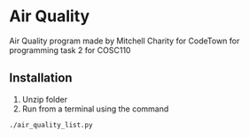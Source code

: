 # Air Quality

Air Quality program made by Mitchell Charity for CodeTown for programming task 2 for COSC110

## Installation

1. Unzip folder
2. Run from a terminal using the command

```bash
./air_quality_list.py
```
